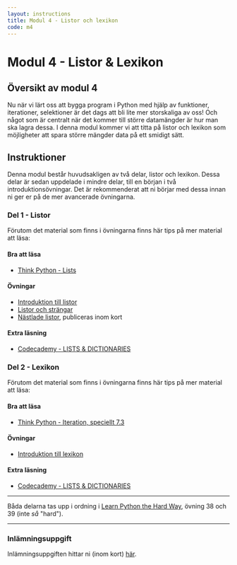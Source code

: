 ```yaml
---
layout: instructions
title: Modul 4 - Listor och lexikon
code: m4
---
```


# Modul 4 - Listor & Lexikon

## Översikt av modul 4

Nu när vi lärt oss att bygga program i Python med hjälp av funktioner, iterationer, selektioner är det dags att bli lite mer storskaliga av oss! Och något som är centralt när det kommer till större datamängder är hur man ska lagra dessa. I denna modul kommer vi att titta på listor och lexikon som möjligheter att spara större mängder data på ett smidigt sätt.

## Instruktioner

Denna modul består huvudsakligen av två delar, listor och lexikon. Dessa delar är sedan uppdelade i mindre delar, till en början i två introduktionsövningar. Det är rekommenderat att ni börjar med dessa innan ni ger er på de mer avancerade övningarna.

### Del 1 - Listor

Förutom det material som finns i övningarna finns här tips på mer material att läsa:

#### Bra att läsa

- [Think Python - Lists](http://www.greenteapress.com/thinkpython/html/thinkpython011.html)

#### Övningar

- [Introduktion till listor](exercises/L01.html)
- [Listor och strängar](exercises/L03.html)
- [Nästlade listor](#), publiceras inom kort

#### Extra läsning

- [Codecademy - LISTS & DICTIONARIES](http://www.codecademy.com/en/tracks/python)

### Del 2 - Lexikon

Förutom det material som finns i övningarna finns här tips på mer material att läsa:

#### Bra att läsa

- [Think Python - Iteration, speciellt 7.3](http://www.greenteapress.com/thinkpython/html/thinkpython008.html)

#### Övningar

- [Introduktion till lexikon](exercises/L02.html)

#### Extra läsning

 - [Codecademy - LISTS & DICTIONARIES](http://www.codecademy.com/en/tracks/python)

 ---
 
 Båda delarna tas upp i ordning i [Learn Python the Hard Way](http://learnpythonthehardway.org/book/), övning 38 och 39 (inte _så_ &quot;hard&quot;).
 
 ---
 
### Inlämningsuppgift
 
 Inlämningsuppgiften hittar ni (inom kort) [här](assignments/U1.html).
